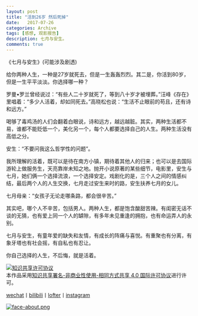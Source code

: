 ```yaml
---
layout: post
title: "活到26岁 然后死掉"
date:   2017-07-26
categories: Archive
tags: [感想, 观影报告]
description: 七月与安生。
comments: true
---
```



《七月与安生》(可能涉及剧透)

        
给你两种人生，一种是27岁就死去，但是一生轰轰烈烈。其二是，你活到80岁，但是一生平平淡淡。你选择哪一种？
        
罗曼•罗兰曾经说过：“有些人二十岁就死了，等到八十岁才被埋葬。”汪峰《存在》里唱着：“多少人活着，却如同死去。”高晓松也说：“生活不止眼前的苟且，还有诗和远方。”
        
喝够了毒鸡汤的人们会翻着白眼说，诗和远方，越远越脏。其实，两种生活都不易，谁都不能贬低一个，美化另一个，每个人都要选择自己的人生。两种生活没有高低之分。
        
安生：“不要问我这么哲学性的问题”。
        
我所理解的活着，既可以是待在南方小镇，期待着其他人的归来；也可以是去国际游轮上做服务生，天亮靠岸未知之地。抛开小说原著的某些细节，电影里，安生与七月，她们俩一个选择流浪，一个选择安定。戏剧化的是，三个人之间的情感纠结，最后两个人的人生交换，七月走过安生来时的路，安生扶养七月的女儿。
        
七月母亲：“女孩子无论走哪条路，都会很辛苦。”
        
其实吧，哪个人不辛苦，包括男人。两种人生，都是饱含酸甜苦辣。有闺密无话不谈的无猜，也有爱上同一个人的罅隙，有多年未见重逢的拥抱，也有命运弄人的永别。
        
七月与安生，有童年爱的缺失和友情，有成长的阵痛与喜悦。有重聚也有分离，有象牙塔也有社会摇，有自私也有忍让。
        
你自己选择的人生，不后悔，就是活着。


<a rel="license" href="http://creativecommons.org/licenses/by-nc-sa/4.0/"><img alt="知识共享许可协议" style="border-width:0" src="https://i.creativecommons.org/l/by-nc-sa/4.0/88x31.png" /></a><br />本作品采用<a rel="license" href="http://creativecommons.org/licenses/by-nc-sa/4.0/">知识共享署名-非商业性使用-相同方式共享 4.0 国际许可协议</a>进行许可。

[wechat](http://mp.weixin.qq.com/s?__biz=MzIxMTM4NTM0Nw==&mid=100000449&idx=1&sn=0b1c290b2253f7c71fbcf8cafd946a3f&chksm=17576fad2020e6bba7ce49ba5a5e8affabb8ffb9a37afe25a4d070d3abc88b65b5f004da6fc3#rd)丨[bilibili](https://space.bilibili.com/5041218/#/)丨[lofter](http://thentrue.lofter.com)丨[instagram](https://www.instagram.com/thentrue001/)

[![face-about.png](https://i.loli.net/2018/07/20/5b5189a0488a6.png)](https://i.loli.net/2018/07/20/5b5189a0488a6.png)

